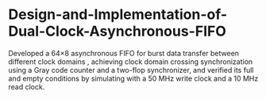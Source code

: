 # Design-and-Implementation-of-Dual-Clock-Asynchronous-FIFO
Developed a 64×8 asynchronous FIFO for burst data transfer between different clock domains , achieving clock domain crossing synchronization using a Gray code counter and a two-flop synchronizer, and verified its full and empty conditions by simulating with a 50 MHz write clock and a 10 MHz read clock.
